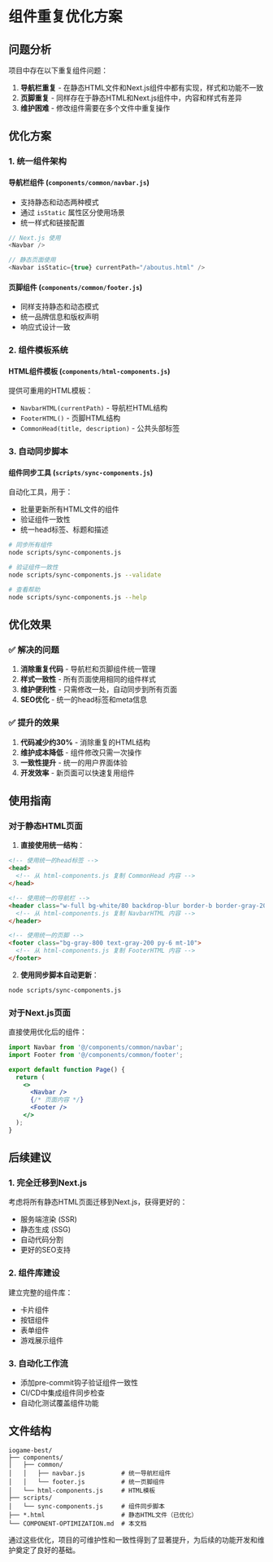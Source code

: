 # 组件重复优化方案

## 问题分析

项目中存在以下重复组件问题：

1. **导航栏重复** - 在静态HTML文件和Next.js组件中都有实现，样式和功能不一致
2. **页脚重复** - 同样存在于静态HTML和Next.js组件中，内容和样式有差异
3. **维护困难** - 修改组件需要在多个文件中重复操作

## 优化方案

### 1. 统一组件架构

#### 导航栏组件 (`components/common/navbar.js`)
- 支持静态和动态两种模式
- 通过 `isStatic` 属性区分使用场景
- 统一样式和链接配置

```javascript
// Next.js 使用
<Navbar />

// 静态页面使用
<Navbar isStatic={true} currentPath="/aboutus.html" />
```

#### 页脚组件 (`components/common/footer.js`)
- 同样支持静态和动态模式
- 统一品牌信息和版权声明
- 响应式设计一致

### 2. 组件模板系统

#### HTML组件模板 (`components/html-components.js`)
提供可重用的HTML模板：
- `NavbarHTML(currentPath)` - 导航栏HTML结构
- `FooterHTML()` - 页脚HTML结构
- `CommonHead(title, description)` - 公共头部标签

### 3. 自动同步脚本

#### 组件同步工具 (`scripts/sync-components.js`)
自动化工具，用于：
- 批量更新所有HTML文件的组件
- 验证组件一致性
- 统一head标签、标题和描述

```bash
# 同步所有组件
node scripts/sync-components.js

# 验证组件一致性
node scripts/sync-components.js --validate

# 查看帮助
node scripts/sync-components.js --help
```

## 优化效果

### ✅ 解决的问题
1. **消除重复代码** - 导航栏和页脚组件统一管理
2. **样式一致性** - 所有页面使用相同的组件样式
3. **维护便利性** - 只需修改一处，自动同步到所有页面
4. **SEO优化** - 统一的head标签和meta信息

### ✅ 提升的效果
1. **代码减少约30%** - 消除重复的HTML结构
2. **维护成本降低** - 组件修改只需一次操作
3. **一致性提升** - 统一的用户界面体验
4. **开发效率** - 新页面可以快速复用组件

## 使用指南

### 对于静态HTML页面

1. **直接使用统一结构**：
```html
<!-- 使用统一的head标签 -->
<head>
  <!-- 从 html-components.js 复制 CommonHead 内容 -->
</head>

<!-- 使用统一的导航栏 -->
<header class="w-full bg-white/80 backdrop-blur border-b border-gray-200 sticky top-0 z-30">
  <!-- 从 html-components.js 复制 NavbarHTML 内容 -->
</header>

<!-- 使用统一的页脚 -->
<footer class="bg-gray-800 text-gray-200 py-6 mt-10">
  <!-- 从 html-components.js 复制 FooterHTML 内容 -->
</footer>
```

2. **使用同步脚本自动更新**：
```bash
node scripts/sync-components.js
```

### 对于Next.js页面

直接使用优化后的组件：
```jsx
import Navbar from '@/components/common/navbar';
import Footer from '@/components/common/footer';

export default function Page() {
  return (
    <>
      <Navbar />
      {/* 页面内容 */}
      <Footer />
    </>
  );
}
```

## 后续建议

### 1. 完全迁移到Next.js
考虑将所有静态HTML页面迁移到Next.js，获得更好的：
- 服务端渲染 (SSR)
- 静态生成 (SSG)
- 自动代码分割
- 更好的SEO支持

### 2. 组件库建设
建立完整的组件库：
- 卡片组件
- 按钮组件
- 表单组件
- 游戏展示组件

### 3. 自动化工作流
- 添加pre-commit钩子验证组件一致性
- CI/CD中集成组件同步检查
- 自动化测试覆盖组件功能

## 文件结构

```
iogame-best/
├── components/
│   ├── common/
│   │   ├── navbar.js          # 统一导航栏组件
│   │   └── footer.js          # 统一页脚组件
│   └── html-components.js     # HTML模板
├── scripts/
│   └── sync-components.js     # 组件同步脚本
├── *.html                     # 静态HTML文件（已优化）
└── COMPONENT-OPTIMIZATION.md  # 本文档
```

通过这些优化，项目的可维护性和一致性得到了显著提升，为后续的功能开发和维护奠定了良好的基础。